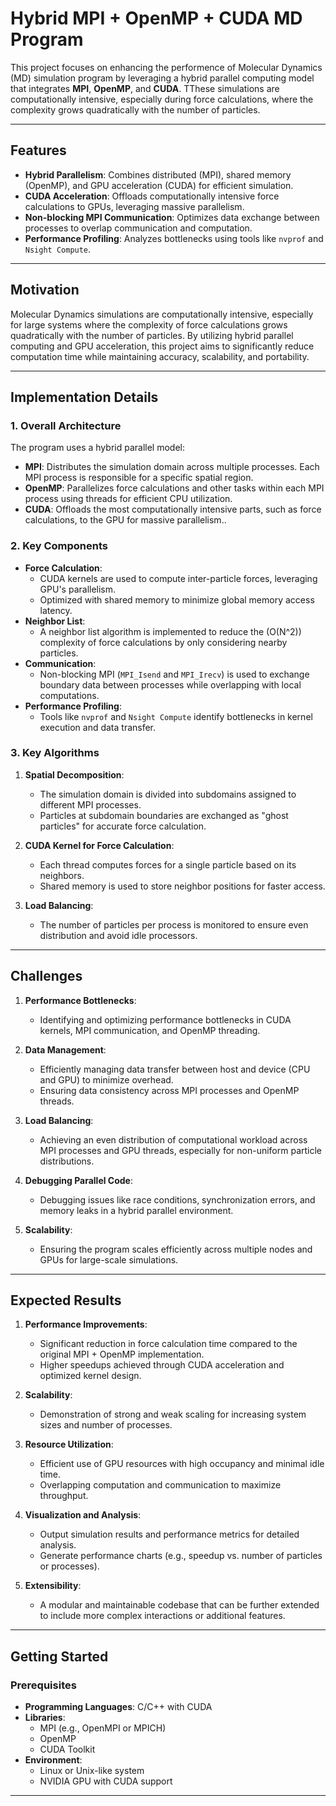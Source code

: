 # Hybrid MPI + OpenMP + CUDA MD Program

This project focuses on enhancing the performence of Molecular Dynamics (MD) simulation program by leveraging a hybrid parallel computing model that integrates **MPI**, **OpenMP**, and **CUDA**. TThese simulations are computationally intensive, especially during force calculations, where the complexity grows quadratically with the number of particles.

---

## Features

- **Hybrid Parallelism**: Combines distributed (MPI), shared memory (OpenMP), and GPU acceleration (CUDA) for efficient simulation.
- **CUDA Acceleration**: Offloads computationally intensive force calculations to GPUs, leveraging massive parallelism.
- **Non-blocking MPI Communication**: Optimizes data exchange between processes to overlap communication and computation.
- **Performance Profiling**: Analyzes bottlenecks using tools like `nvprof` and `Nsight Compute`.

---

## Motivation

Molecular Dynamics simulations are computationally intensive, especially for large systems where the complexity of force calculations grows quadratically with the number of particles. By utilizing hybrid parallel computing and GPU acceleration, this project aims to significantly reduce computation time while maintaining accuracy, scalability, and portability.

---

## Implementation Details

### **1. Overall Architecture**
The program uses a hybrid parallel model:
- **MPI**: Distributes the simulation domain across multiple processes. Each MPI process is responsible for a specific spatial region.
- **OpenMP**: Parallelizes force calculations and other tasks within each MPI process using threads for efficient CPU utilization.
- **CUDA**: Offloads the most computationally intensive parts, such as force calculations, to the GPU for massive parallelism..

### **2. Key Components**
- **Force Calculation**:
  - CUDA kernels are used to compute inter-particle forces, leveraging GPU's parallelism.
  - Optimized with shared memory to minimize global memory access latency.
- **Neighbor List**:
  - A neighbor list algorithm is implemented to reduce the \(O(N^2)\) complexity of force calculations by only considering nearby particles.
- **Communication**:
  - Non-blocking MPI (`MPI_Isend` and `MPI_Irecv`) is used to exchange boundary data between processes while overlapping with local computations.
- **Performance Profiling**:
  - Tools like `nvprof` and `Nsight Compute` identify bottlenecks in kernel execution and data transfer.

### **3. Key Algorithms**
1. **Spatial Decomposition**:
   - The simulation domain is divided into subdomains assigned to different MPI processes.
   - Particles at subdomain boundaries are exchanged as "ghost particles" for accurate force calculation.

2. **CUDA Kernel for Force Calculation**:
   - Each thread computes forces for a single particle based on its neighbors.
   - Shared memory is used to store neighbor positions for faster access.

3. **Load Balancing**:
   - The number of particles per process is monitored to ensure even distribution and avoid idle processors.

---

## Challenges

1. **Performance Bottlenecks**:
   - Identifying and optimizing performance bottlenecks in CUDA kernels, MPI communication, and OpenMP threading.

2. **Data Management**:
   - Efficiently managing data transfer between host and device (CPU and GPU) to minimize overhead.
   - Ensuring data consistency across MPI processes and OpenMP threads.

3. **Load Balancing**:
   - Achieving an even distribution of computational workload across MPI processes and GPU threads, especially for non-uniform particle distributions.

4. **Debugging Parallel Code**:
   - Debugging issues like race conditions, synchronization errors, and memory leaks in a hybrid parallel environment.

5. **Scalability**:
   - Ensuring the program scales efficiently across multiple nodes and GPUs for large-scale simulations.

---

## Expected Results

1. **Performance Improvements**:
   - Significant reduction in force calculation time compared to the original MPI + OpenMP implementation.
   - Higher speedups achieved through CUDA acceleration and optimized kernel design.

2. **Scalability**:
   - Demonstration of strong and weak scaling for increasing system sizes and number of processes.

3. **Resource Utilization**:
   - Efficient use of GPU resources with high occupancy and minimal idle time.
   - Overlapping computation and communication to maximize throughput.

4. **Visualization and Analysis**:
   - Output simulation results and performance metrics for detailed analysis.
   - Generate performance charts (e.g., speedup vs. number of particles or processes).

5. **Extensibility**:
   - A modular and maintainable codebase that can be further extended to include more complex interactions or additional features.

---

## Getting Started

### Prerequisites

- **Programming Languages**: C/C++ with CUDA
- **Libraries**:
  - MPI (e.g., OpenMPI or MPICH)
  - OpenMP
  - CUDA Toolkit
- **Environment**:
  - Linux or Unix-like system
  - NVIDIA GPU with CUDA support

---
